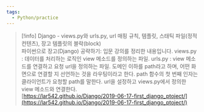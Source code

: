 ```yaml
---
tags:
  - Python/practice
---
```



> [!info] Django - views.py와 urls.py, url 매핑 규칙, 템플릿, 스태틱 파일(정적 컨텐츠), 장고 템플릿의 블락(block)  
> 파이썬으로 장고(Django) 공략하기: 입문 강의를 정리한 내용입니다. views.py : 데이터를 처리하는 로직인 view 메소드를 정의하는 파일. urls.py : view 메소드를 연결하고 요청 url을 정의하는 파일. 도메인 이하를 path라고 하며, 어떤 화면으로 연결할 지 선언하는 것을 라우팅이라고 한다. path 함수의 첫 번째 인자는 클라이언트가 요청할 path를 말한다. url을 설정하고 views.py에서 정의한 view 메소드와 연결한다.  
> [https://lar542.github.io/Django/2019-06-17-first_django_ptoject/](https://lar542.github.io/Django/2019-06-17-first_django_ptoject/)